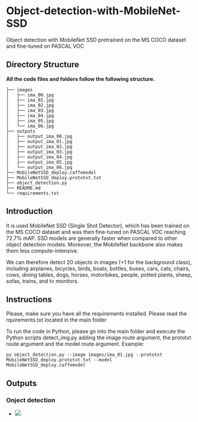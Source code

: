 # Object-detection-with-MobileNet-SSD
Object detection with MobileNet SSD pretrained on the MS COCO dataset and fine-tuned on PASCAL VOC

## Directory Structure

**All the code files and folders follow the following structure.**

```
├── images
│   ├── ima_00.jpg
│   ├── ima_01.jpg
│   ├── ima_02.jpg
│   ├── ima_03.jpg
│   ├── ima_04.jpg
│   ├── ima_05.jpg
│   └── ima_06.jpg
├── outputs
│   ├── output_ima_00.jpg
│   ├── output_ima_01.jpg
│   ├── output_ima_02.jpg
│   ├── output_ima_03.jpg
│   ├── output_ima_04.jpg
│   ├── output_ima_05.jpg
│   └── output_ima_06.jpg
├── MobileNetSSD_deploy.caffemodel
├── MobileNetSSD_deploy.prototxt.txt
├── object_detection.py
├── README.md
└── requirements.txt

```


## Introduction

It is used MobileNet SSD (Single Shot Detector), which has been trained on the MS COCO dataset and was then fine-tuned on PASCAL VOC reaching 72.7% mAP.  SSD models are generally faster when compared to other object detection models. Moreover, the MobileNet backbone also makes them less compute-intensive.

We can therefore detect 20 objects in images (+1 for the background class), including airplanes, bicycles, birds, boats, bottles, buses, cars, cats, chairs, cows, dining tables, dogs, horses, motorbikes, people, potted plants, sheep, sofas, trains, and tv monitors.



## Instructions

Please, make sure you have all the requirements installed. Please read the rquirements.txt located in the main folder

To run the code in Python, please go into the main folder and execute the Python scripts detect_img.py adding the image route argument, the prototxt route argument and the model route argument. Example:

```
py object_detection.py --image images/ima_01.jpg --prototxt MobileNetSSD_deploy.prototxt.txt --model MobileNetSSD_deploy.caffemodel
```


## Outputs

### Onject detection

* ![](outputs/object_detections_image.jpg)
